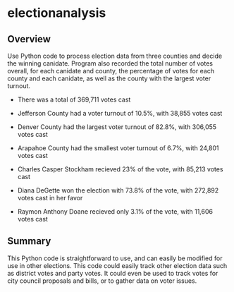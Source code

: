 # electionanalysis

## Overview
Use Python code to process election data from three counties and decide the winning canidate. Program also recorded the total number of votes overall, for each canidate and county, the percentage of votes for each county and each canidate, as well as the county with the largest voter turnout. 

- There was a total of 369,711 votes cast
- Jefferson County had a voter turnout of 10.5%, with 38,855 votes cast
- Denver County had the largest voter turnout of 82.8%, with 306,055 votes cast
- Arapahoe County had the smallest voter turnout of 6.7%, with 24,801 votes cast

- Charles Casper Stockham recieved 23% of the vote, with 85,213 votes cast
- Diana DeGette won the election with 73.8% of the vote, with 272,892 votes cast in her favor
- Raymon Anthony Doane recieved only 3.1% of the vote, with 11,606 votes cast

## Summary 
This Python code is straightforward to use, and can easily be modified for use in other elections. This code could easily track other election data such as district votes and party votes. It could even be used to track votes for city council proposals and bills, or to gather data on voter issues.
